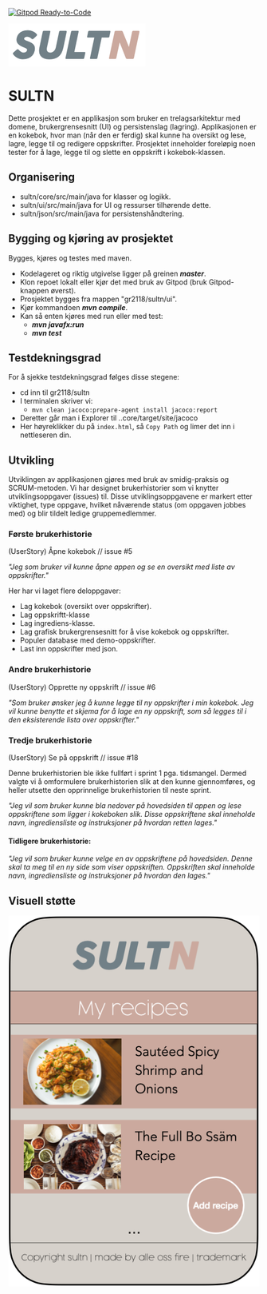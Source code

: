[![Gitpod Ready-to-Code](https://img.shields.io/badge/Gitpod-Ready--to--Code-blue?logo=gitpod)](https://gitpod.stud.ntnu.no/#https://gitlab.stud.idi.ntnu.no/it1901/groups-2021/gr2118/gr2118)

![](img/sultn-logo.png)

# SULTN

Dette prosjektet er en applikasjon som bruker en trelagsarkitektur med domene, brukergrensesnitt (UI) og persistenslag (lagring).
Applikasjonen er en kokebok, hvor man (når den er ferdig) skal kunne ha oversikt og lese, lagre, legge til og redigere oppskrifter.
Prosjektet inneholder foreløpig noen tester for å lage, legge til og slette en oppskrift i kokebok-klassen.

## Organisering

- sultn/core/src/main/java for klasser og logikk.
- sultn/ui/src/main/java for UI og ressurser tilhørende dette.
- sultn/json/src/main/java for persistenshåndtering.

## Bygging og kjøring av prosjektet

Bygges, kjøres og testes med maven.

- Kodelageret og riktig utgivelse ligger på greinen ***master***.
- Klon repoet lokalt eller kjør det med bruk av Gitpod (bruk Gitpod-knappen øverst).
- Prosjektet bygges fra mappen "gr2118/sultn/ui".
- Kjør kommandoen ***mvn compile***.
- Kan så enten kjøres med run eller med test:
    - ***mvn javafx:run***
    - ***mvn test*** 

## Testdekningsgrad

For å sjekke testdekningsgrad følges disse stegene:
- cd inn til gr2118/sultn
- I terminalen skriver vi:
    - `mvn clean jacoco:prepare-agent install jacoco:report`
- Deretter går man i Explorer til ..core/target/site/jacoco
- Her høyreklikker du på `index.html`, så `Copy Path` og limer det inn i nettleseren din.

## Utvikling

Utviklingen av applikasjonen gjøres med bruk av smidig-praksis og SCRUM-metoden.
Vi har designet brukerhistorier som vi knytter utviklingsoppgaver (issues) til.
Disse utviklingsoppgavene er markert etter viktighet, type oppgave, hvilket nåværende status (om oppgaven jobbes med) og blir tildelt ledige gruppemedlemmer.

### Første brukerhistorie

(UserStory) Åpne kokebok // issue #5

*"Jeg som bruker vil kunne åpne appen og se en oversikt med liste av oppskrifter."*

Her har vi laget flere deloppgaver:
- Lag kokebok (oversikt over oppskrifter).
- Lag oppskriftt-klasse 
- Lag ingrediens-klasse.
- Lag grafisk brukergrensesnitt for å vise kokebok og oppskrifter.
- Populer database med demo-oppskrifter.
- Last inn oppskrifter med json.

### Andre brukerhistorie

(UserStory) Opprette ny oppskrift // issue #6

*"Som bruker ønsker jeg å kunne legge til ny oppskrifter i min kokebok. Jeg vil kunne benytte et skjema for å lage en ny oppskrift, som så legges til i den eksisterende lista over oppskrifter."*

### Tredje brukerhistorie

(UserStory) Se på oppskrift // issue #18

Denne brukerhistorien ble ikke fullført i sprint 1 pga. tidsmangel. Dermed valgte vi å omformulere brukerhistorien slik at den kunne gjennomføres, og heller utsette den opprinnelige brukerhistorien til neste sprint.

*"Jeg vil som bruker kunne bla nedover på hovedsiden til appen og lese oppskriftene som ligger i kokeboken slik. Disse oppskriftene skal inneholde navn, ingrediensliste og instruksjoner på hvordan retten lages."*

#### Tidligere brukerhistorie:
*"Jeg vil som bruker kunne velge en av oppskriftene på hovedsiden. Denne skal ta meg til en ny side som viser oppskriften. Oppskriften skal inneholde navn, ingrediensliste og instruksjoner på hvordan den lages."*

## Visuell støtte

![](img/sultn-design.png)
